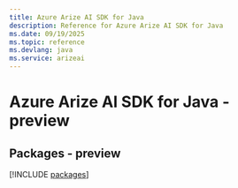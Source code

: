```yaml
---
title: Azure Arize AI SDK for Java
description: Reference for Azure Arize AI SDK for Java
ms.date: 09/19/2025
ms.topic: reference
ms.devlang: java
ms.service: arizeai
---
```

# Azure Arize AI SDK for Java - preview
## Packages - preview
[!INCLUDE [packages](arize-ai-index.md)]